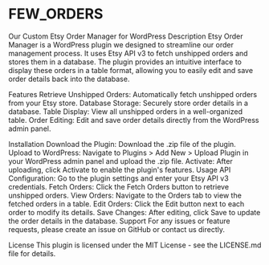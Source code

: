 # FEW_ORDERS

Our Custom Etsy Order Manager for WordPress
Description
Etsy Order Manager is a WordPress plugin we designed to streamline our order management process. It uses Etsy API v3 to fetch unshipped orders and stores them in a database. The plugin provides an intuitive interface to display these orders in a table format, allowing you to easily edit and save order details back into the database.

Features
Retrieve Unshipped Orders: Automatically fetch unshipped orders from your Etsy store.
Database Storage: Securely store order details in a database.
Table Display: View all unshipped orders in a well-organized table.
Order Editing: Edit and save order details directly from the WordPress admin panel.

Installation
Download the Plugin: Download the .zip file of the plugin.
Upload to WordPress: Navigate to Plugins > Add New > Upload Plugin in your WordPress admin panel and upload the .zip file.
Activate: After uploading, click Activate to enable the plugin's features.
Usage
API Configuration: Go to the plugin settings and enter your Etsy API v3 credentials.
Fetch Orders: Click the Fetch Orders button to retrieve unshipped orders.
View Orders: Navigate to the Orders tab to view the fetched orders in a table.
Edit Orders: Click the Edit button next to each order to modify its details.
Save Changes: After editing, click Save to update the order details in the database.
Support
For any issues or feature requests, please create an issue on GitHub or contact us directly.

License
This plugin is licensed under the MIT License - see the LICENSE.md file for details.
